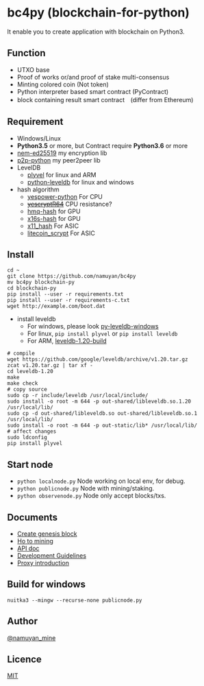 bc4py (blockchain-for-python)
=============================
It enable you to create application with blockchain on Python3.

Function
----
* UTXO base
* Proof of works or/and proof of stake multi-consensus
* Minting colored coin (Not token)
* Python interpreter based smart contract (PyContract)
* block containing result smart contract　(differ from Ethereum)

Requirement
----
* Windows/Linux
* **Python3.5** or more, but Contract require **Python3.6** or more
* [nem-ed25519](https://github.com/namuyan/nem-ed25519) my encryption lib
* [p2p-python](https://github.com/namuyan/p2p-python) my peer2peer lib
* LevelDB
    * [plyvel](https://github.com/wbolster/plyvel) for linux and ARM
    * [python-leveldb](https://github.com/happynear/py-leveldb-windows) for linux and windows
* hash algorithm
    * [yespower-python](https://github.com/namuyan/yespower-python)  For CPU
    * [~~yescryptR64~~](https://github.com/namuyan/yescryptR64-python) CPU resistance?
    * [hmq-hash](https://github.com/namuyan/hmq-hash) for GPU
    * [x16s-hash](https://pypi.org/project/shield-x16s-hash/) for GPU
    * [x11_hash](https://pypi.org/project/x11_hash/) For ASIC
    * [litecoin_scrypt](https://pypi.org/project/litecoin_scrypt/) For ASIC

Install
----
```commandline
cd ~
git clone https://github.com/namuyan/bc4py
mv bc4py blockchain-py
cd blockchain-py
pip install --user -r requirements.txt
pip install --user -r requirements-c.txt
wget http://example.com/boot.dat
```

* install leveldb
    * For windows, please look [py-leveldb-windows](https://github.com/happynear/py-leveldb-windows)
    * For linux, `pip install plyvel` or `pip install leveldb`
    * For ARM, [leveldb-1.20-build](https://tangerina.jp/blog/leveldb-1.20-build/)

```text
# compile
wget https://github.com/google/leveldb/archive/v1.20.tar.gz
zcat v1.20.tar.gz | tar xf -
cd leveldb-1.20
make
make check
# copy source
sudo cp -r include/leveldb /usr/local/include/
sudo install -o root -m 644 -p out-shared/libleveldb.so.1.20 /usr/local/lib/
sudo cp -d out-shared/libleveldb.so out-shared/libleveldb.so.1 /usr/local/lib/
sudo install -o root -m 644 -p out-static/lib* /usr/local/lib/
# affect changes
sudo ldconfig
pip install plyvel
```

Start node
----
* `python localnode.py` Node working on local env, for debug.
* `python publicnode.py` Node with mining/staking.
* `python observenode.py` Node only accept blocks/txs.

Documents
----
* [Create genesis block](doc/GenesisBlock.md)
* [Ho to mining](doc/Mining.md)
* [API doc](bc4py/user/api/static/index.md)
* [Development Guidelines](.github/CONTRIBUTING.md)
* [Proxy introduction](doc/Proxy.md)

Build for windows
----
`nuitka3 --mingw --recurse-none publicnode.py`

Author
----
[@namuyan_mine](http://twitter.com/namuyan_mine/)

Licence
----
[MIT](https://opensource.org/licenses/MIT)
